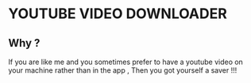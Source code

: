 # YOUTUBE VIDEO DOWNLOADER

## Why ? 

If you are like me and you sometimes prefer to have a youtube video on your machine rather than in the app , Then you got yourself a saver !!! 

